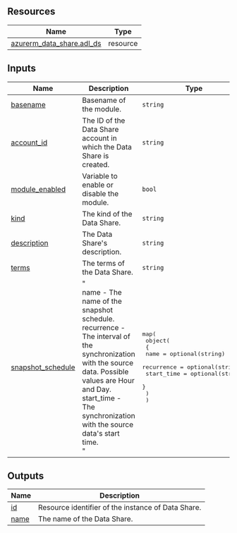 <!-- BEGIN_TF_DOCS -->
## Resources

| Name | Type |
|------|------|
| [azurerm_data_share.adl_ds](https://registry.terraform.io/providers/hashicorp/azurerm/latest/docs/resources/data_share) | resource |

## Inputs

| Name | Description | Type | Default | Required |
|------|-------------|------|---------|:--------:|
| <a name="input_basename"></a> [basename](#input\_basename) | Basename of the module. | `string` | n/a | yes |
| <a name="input_account_id"></a> [account\_id](#input\_account\_id) | The ID of the Data Share account in which the Data Share is created. | `string` | n/a | yes |
| <a name="input_module_enabled"></a> [module\_enabled](#input\_module\_enabled) | Variable to enable or disable the module. | `bool` | `true` | no |
| <a name="input_kind"></a> [kind](#input\_kind) | The kind of the Data Share. | `string` | `"CopyBased"` | no |
| <a name="input_description"></a> [description](#input\_description) | The Data Share's description. | `string` | `""` | no |
| <a name="input_terms"></a> [terms](#input\_terms) | The terms of the Data Share. | `string` | `""` | no |
| <a name="input_snapshot_schedule"></a> [snapshot\_schedule](#input\_snapshot\_schedule) | "<br>    name - The name of the snapshot schedule.<br>    recurrence - The interval of the synchronization with the source data. Possible values are Hour and Day.<br>    start\_time - The synchronization with the source data's start time.<br>  " | <pre>map(<br>    object(<br>      {<br>        name       = optional(string)<br>        recurrence = optional(string)<br>        start_time = optional(string)<br>      }<br>    )<br>  )</pre> | `{}` | no |

## Outputs

| Name | Description |
|------|-------------|
| <a name="output_id"></a> [id](#output\_id) | Resource identifier of the instance of Data Share. |
| <a name="output_name"></a> [name](#output\_name) | The name of the Data Share. |
<!-- END_TF_DOCS -->